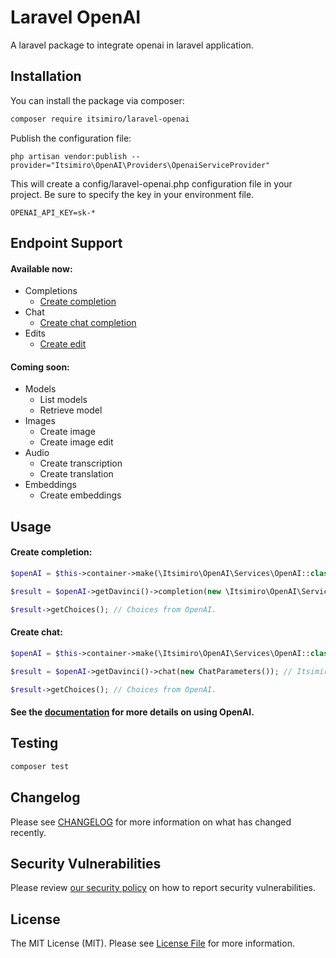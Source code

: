 # Laravel OpenAI

A laravel package to integrate openai in laravel application.


## Installation

You can install the package via composer:

```bash
composer require itsimiro/laravel-openai
```

Publish the configuration file:

```
php artisan vendor:publish --provider="Itsimiro\OpenAI\Providers\OpenaiServiceProvider"
```

This will create a config/laravel-openai.php configuration file in your project. Be sure to specify the key in your environment file.

```
OPENAI_API_KEY=sk-*
```

## Endpoint Support

#### Available now:

* Completions
  * [Create completion](https://platform.openai.com/docs/api-reference/completions/create)
* Chat
  * [Create chat completion](https://platform.openai.com/docs/api-reference/chat/create)
* Edits
  * [Create edit](https://platform.openai.com/docs/api-reference/edits/create)

#### Coming soon:

* Models
  * List models
  * Retrieve model
* Images
  * Create image
  * Create image edit
* Audio
  * Create transcription
  * Create translation
* Embeddings
  * Create embeddings

## Usage

#### Create completion:

```php
$openAI = $this->container->make(\Itsimiro\OpenAI\Services\OpenAI::class);

$result = $openAI->getDavinci()->completion(new \Itsimiro\OpenAI\Services\DataTransferObjects\CompletionParameters()); // Itsimiro\OpenAI\Services\API\Results\CompletionResult

$result->getChoices(); // Choices from OpenAI.

```

#### Create chat:

```php
$openAI = $this->container->make(\Itsimiro\OpenAI\Services\OpenAI::class);

$result = $openAI->getDavinci()->chat(new ChatParameters()); // Itsimiro\OpenAI\Services\API\Results\CompletionResult

$result->getChoices(); // Choices from OpenAI.

```

#### See the [documentation](https://platform.openai.com/docs/api-reference) for more details on using OpenAI.

## Testing

```bash
composer test
```

## Changelog

Please see [CHANGELOG](CHANGELOG.md) for more information on what has changed recently.

## Security Vulnerabilities

Please review [our security policy](../../security/policy) on how to report security vulnerabilities.

## License

The MIT License (MIT). Please see [License File](LICENSE.md) for more information.
